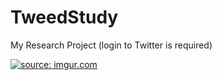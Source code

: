 # TweedStudy
My Research Project (login to Twitter is required)

<a href="http://imgur.com/FZJgK1x"><img src="http://i.imgur.com/FZJgK1x.gif" title="source: imgur.com" /></a>
